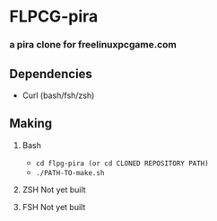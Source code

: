 # FLPCG-pira

### a pira clone for freelinuxpcgame.com

##  Dependencies

- Curl (bash/fsh/zsh)

## Making

1. Bash
    - ```cd flpg-pira (or cd CLONED REPOSITORY PATH)```
    - ```./PATH-TO-make.sh```

2. ZSH
    Not yet built

3. FSH
    Not yet built
 